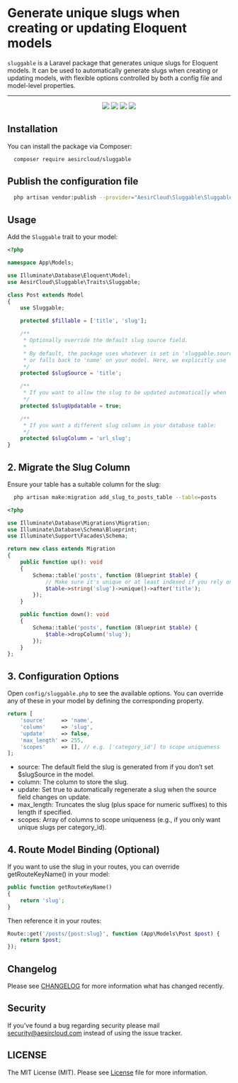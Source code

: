 # Generate unique slugs when creating or updating Eloquent models

`sluggable` is a Laravel package that generates unique slugs for Eloquent models. It can be used to automatically generate slugs when creating or updating models, with flexible options controlled by both a config file and model-level properties.

---

<p align="center">
<a href="https://github.com/aesircloud/sluggable/actions" target="_blank"><img src="https://img.shields.io/github/actions/workflow/status/aesircloud/sluggable/test.yml?branch=main&style=flat-square"/></a>
<a href="https://packagist.org/packages/aesircloud/sluggable" target="_blank"><img src="https://img.shields.io/packagist/v/aesircloud/sluggable.svg?style=flat-square"/></a>
<a href="https://packagist.org/packages/aesircloud/sluggable" target="_blank"><img src="https://img.shields.io/packagist/dt/aesircloud/sluggable.svg?style=flat-square"/></a>
<a href="https://packagist.org/packages/aesircloud/sluggable" target="_blank"><img src="https://img.shields.io/packagist/l/aesircloud/sluggable.svg?style=flat-square"/></a>
</p>

## Installation

You can install the package via Composer:

```bash
  composer require aesircloud/sluggable
```

## Publish the configuration file
```bash
  php artisan vendor:publish --provider="AesirCloud\Sluggable\SluggableServiceProvider"
```

## Usage

Add the `Sluggable` trait to your model:

```php
<?php

namespace App\Models;

use Illuminate\Database\Eloquent\Model;
use AesirCloud\Sluggable\Traits\Sluggable;

class Post extends Model
{
    use Sluggable;

    protected $fillable = ['title', 'slug'];

    /**
     * Optionally override the default slug source field.
     *
     * By default, the package uses whatever is set in 'sluggable.source'
     * or falls back to 'name' on your model. Here, we explicitly use 'title'.
     */
    protected $slugSource = 'title';

    /**
     * If you want to allow the slug to be updated automatically when 'title' changes:
     */
    protected $slugUpdatable = true;

    /**
     * If you want a different slug column in your database table:
     */
    protected $slugColumn = 'url_slug';
}
```

## 2. Migrate the Slug Column

Ensure your table has a suitable column for the slug:

```bash
  php artisan make:migration add_slug_to_posts_table --table=posts
```

```php
<?php

use Illuminate\Database\Migrations\Migration;
use Illuminate\Database\Schema\Blueprint;
use Illuminate\Support\Facades\Schema;

return new class extends Migration
{
    public function up(): void
    {
        Schema::table('posts', function (Blueprint $table) {
            // Make sure it's unique or at least indexed if you rely on uniqueness.
            $table->string('slug')->unique()->after('title');
        });
    }

    public function down(): void
    {
        Schema::table('posts', function (Blueprint $table) {
            $table->dropColumn('slug');
        });
    }
};
```

## 3. Configuration Options

Open `config/sluggable.php` to see the available options. You can override any of these in your model by defining the corresponding property.

```php
return [
    'source'     => 'name',
    'column'     => 'slug',
    'update'     => false,
    'max_length' => 255,
    'scopes'     => [], // e.g. ['category_id'] to scope uniqueness
];

```
 - source: The default field the slug is generated from if you don’t set $slugSource in the model.
 - column: The column to store the slug.
 - update: Set true to automatically regenerate a slug when the source field changes on update.
 - max_length: Truncates the slug (plus space for numeric suffixes) to this length if specified.
 - scopes: Array of columns to scope uniqueness (e.g., if you only want unique slugs per category_id).

## 4. Route Model Binding (Optional)

If you want to use the slug in your routes, you can override getRouteKeyName() in your model:

```php
public function getRouteKeyName()
{
    return 'slug';
}
```

Then reference it in your routes:

```php
Route::get('/posts/{post:slug}', function (App\Models\Post $post) {
    return $post;
});
```

## Changelog

Please see [CHANGELOG](CHANGELOG.md) for more information what has changed recently.

## Security

If you've found a bug regarding security please mail [security@aesircloud.com](mailto:security@aesircloud.com) instead of using the issue tracker.

## LICENSE

The MIT License (MIT). Please see [License](LICENSE.md) file for more information.

